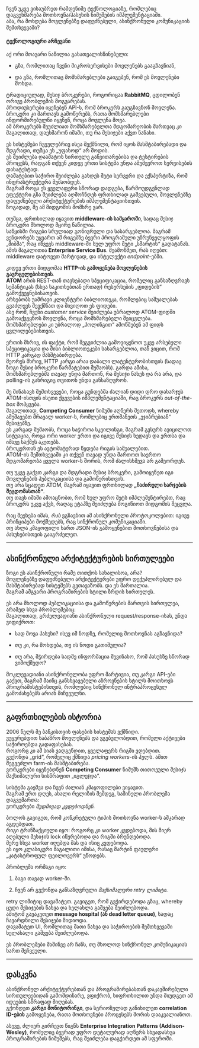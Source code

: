 
ჩვენ უკვე ვისაუბრეთ რამდენიმე ტექნოლოგიაზე, რომლებიც დაგვეხმარება მოთხოვნა/პასუხის ნიმუშების იმპლემენტაციაში.  
აბა, რა მოხდება მოვლენებზე დაფუძნებული, ასინქრონული კომუნიკაციის შემთხვევაში?


#### ტექნოლოგიური არჩევანი

აქ ორი მთავარი ნაწილია გასათვალისწინებელი:

- გზა, რომლითაც ჩვენი მიკროსერვისები მოვლენებს გააგზავნიან,
    
- და გზა, რომლითაც მომხმარებლები გაიგებენ, რომ ეს მოვლენები მოხდა.
    

ტრადიციულად, მესიჯ ბროკერები, როგორიცაა **RabbitMQ**, ცდილობენ ორივე პრობლემის მოგვარებას.  
პროდიუსერები იყენებენ API-ს, რომ ბროკერს გაუგზავნონ მოვლენა. ბროკერი კი მართავს გამოწერებს, რათა მომხმარებლები ინფორმირებულნი იყვნენ, როცა მოვლენა მოვა.  
ამ ბროკერებს შეუძლიათ მომხმარებელთა მდგომარეობის მართვაც კი  მაგალითად, დაეხმარონ იმაში, თუ რა მესიჯები აქვთ ნანახი.

ეს სისტემები ჩვეულებრივ ისეა შექმნილი, რომ იყოს მასშტაბირებადი და მდგრადი, თუმცა ეს „უფასოდ“ არ მოდის.  
ეს შეიძლება დაამატოს სირთულე განვითარებისა და ტესტირების პროცესს, რადგან თქვენ კიდევ ერთი სისტემა უნდა ამუშევროთ სერვისების დასატესტად.  
დამატებით საჭირო შეიძლება გახდეს მეტი სერვერი და ექსპერტიზა, რომ ინფრასტრუქტურა მუშაობდეს.  
მაგრამ როცა ეს ყველაფერი სწორად დადგება, წარმოუდგენლად ეფექტური გზა შეიძლება აღმოჩნდეს ფრთხილად გაშვებული, მოვლენებზე დაფუძნებული არქიტექტურების იმპლემენტაციისთვის.  
ზოგადად, მე ამ მიდგომის მომხრე ვარ.

თუმცა, ფრთხილად იყავით **middleware-ის სამყაროში**, სადაც მესიჯ ბროკერი მხოლოდ მცირე ნაწილია.  
საწყისში რიგები სრულიად გონივრული და სასარგებლოა. მაგრამ ვენდორებს უყვართ ამ რიგებზე ბევრი პროგრამული უზრუნველყოფის „მიბმა“, რაც იწვევს middleware-ში სულ უფრო მეტი „სმარტის“ გადატანას. ამის მაგალითია **Enterprise Service Bus**.  შეამოწმეთ, რას იღებთ: middleware დატოვეთ მარტივად, და ინტელექტი  _endpoint_-ებში.

კიდევ ერთი მიდგომაა **HTTP-ის გამოყენება მოვლენების გავრცელებისთვის**.  
**ATOM** არის REST-თან თავსებადი სპეციფიკაცია, რომელიც განსაზღვრავს სემანტიკას (სხვა საკითხებთან ერთად) რესურსების „ფიდების“ გამოქვეყნებისათვის.  
არსებობს უამრავი კლიენტური ბიბლიოთეკა, რომლებიც საშუალებას გვაძლევს შევქმნათ და მივიღოთ ეს ფიდები.  
ასე რომ, ჩვენი _customer service_ შეიძლება უბრალოდ ATOM-ფიდში გამოაქვეყნოს მოვლენა, როცა მომხმარებელი შეიცვლება.  
მომხმარებლები კი უბრალოდ „პოლინგით“ ამოწმებენ ამ ფიდს ცვლილებებისთვის.

ერთის მხრივ, ის ფაქტი, რომ შეგვიძლია გამოვიყენოთ უკვე არსებული სპეციფიკაცია და მისი ბიბლიოთეკები სასარგებლოა, თან ვიცით, რომ HTTP კარგად მასშტაბირდება.  
მეორეს მხრივ, HTTP კარგი არაა დაბალი ლატენტურობისთვის (სადაც ზოგი მესიჯ ბროკერი წარმატებით მუშაობს). გარდა ამისა, მომხმარებლებმა თავად უნდა მართონ, რა მესიჯი ნახეს და რა  არა, და polling-ის განრიგიც თვითონ უნდა განსაზღვრონ.

მე მინახავს შემთხვევები, როცა გუნდებმა ძალიან დიდი დრო დახარჯეს ATOM-ისთვის ისეთი ქცევების იმპლემენტაციაში, რაც ბროკერს _out-of-the-box_ მოჰყვება.  
მაგალითად, **Competing Consumer** ნიმუში აღწერს მეთოდს, whereby ამუშავებთ მრავალ worker-ს, რომლებიც ერთმანეთს „ეჯიბრებიან“ მესიჯებზე.  
ეს კარგად მუშაობს, როცა საჭიროა სკეილინგი, მაგრამ გვსურს ავიცილოთ სიტუაცია, როცა ორი worker ერთი და იგივე მესიჯს ხედავს და ერთსა და იმავე საქმეს აკეთებს.  
ბროკერთან ეს ავტომატურად წყდება რიგის საშუალებით.  
ATOM-ის შემთხვევაში კი თქვენ თავად უნდა მართოთ საერთო მდგომარეობა ყველა worker-ს შორის, რომ ძალისხმევა არ გამეორდეს.

თუ უკვე გაქვთ კარგი და მდგრადი მესიჯ ბროკერი, გამოიყენეთ იგი მოვლენების პუბლიკაციისა და გამოწერისთვის.  
თუ არა სცადეთ ATOM, მაგრამ იყავით ფრთხილად **„ჩაძირული ხარჯების შეცდომასთან“**.  
თუ თავს იმაში ამოაცნობთ, რომ სულ უფრო მეტს იმპლემენტირებთ, რაც ბროკერს უკვე აქვს, რაღაც ეტაპზე შეიძლება მოგიწიოთ მიდგომის შეცვლა.

რაც შეეხება იმას, _რას_ ვგზავნით ამ ასინქრონული პროტოკოლებით: იგივე პრინციპები მოქმედებს, რაც სინქრონულ კომუნიკაციაში.  
თუ ახლა კმაყოფილი ხართ JSON-ის გამოყენებით მოთხოვნებისა და პასუხებისთვის გააგრძელეთ.

---

## ასინქრონული არქიტექტურების სირთულეები

ზოგი ეს ასინქრონული რამე თითქოს სახალისოა, არა?  
მოვლენებზე დაფუძნებული არქიტექტურები უფრო დექუპლირებულ და მასშტაბირებად სისტემებს გვთავაზობს. და ეს მართალია.  
მაგრამ ამგვარი პროგრამირების სტილი ზრდის სირთულეს.

ეს არა მხოლოდ პუბლიკაციისა და გამოწერების მართვის სირთულეა, არამედ სხვა პრობლემებიც:  
მაგალითად, გრძელვადიანი ასინქრონული request/response-ისას, უნდა ვიფიქროთ:

- სად მოვა პასუხი? ისევ იმ ნოდზე, რომელიც მოთხოვნას აგზავნიდა?
    
- თუ კი, რა მოხდება, თუ ის ნოდი გათიშულია?
    
- თუ არა, მჭირდება სადმე ინფორმაცია შევინახო, რომ პასუხზე სწორად ვიმოქმედო?
    

მოკლევადიანი ასინქრონულობა უფრო მარტივია, თუ კარგი API-ები გაქვთ, მაგრამ მაინც განსხვავებული აზროვნების სტილს მოითხოვს პროგრამისტებისთვის, რომლებიც სინქრონულ ინტრაპროცესულ გამოძახებებს არიან მიჩვეულნი.

---

## გაფრთხილების ისტორია

2006 წელს მე ბანკისთვის ფასების სისტემას ვქმნიდი.  
ვუყურებდით საბაზრო მოვლენებს და ვგებულობდით, რომელი აქტივები საჭიროებდა გადაფასებას.  
როგორც კი ამ სიას ვადგენდით, ყველაფერს რიგში ვდებდით.  
გვქონდა „grid“, რომელიც ქმნიდა _pricing workers_-ის პულს. ამით შეგვეძლო farm-ის მასშტაბირება.  
ვორკერები იყენებდნენ **Competing Consumer** ნიმუშს თითოეული მესიჯს მაქსიმალური სისწრაფით „იგლეჯდა“.

სისტემა გაეშვა და ჩვენ ძალიან კმაყოფილები ვიყავით.  
მაგრამ ერთ დღეს, ახალი რელიზის შემდეგ, საშინელი პრობლემა დაგვემართა:  
ვორკერები _მუდმივად კვდებოდნენ_.

ბოლოს გავიგეთ, რომ კონკრეტული ტიპის მოთხოვნა worker-ს აშკარად აგდებდათ.  
რიგი ტრანზაქციული იყო: როგორც კი worker კვდებოდა, მის მიერ აღებული მესიჯის lock იწურებოდა და რიგში ბრუნდებოდა.  
მერე სხვა worker იღებდა მას  და ისიც კვდებოდა.  
ეს იყო კლასიკური მაგალითი იმისა, რასაც მარტინ ფაულერი „კატასტროფულ ფეილოვერს“ უწოდებს.

პრობლემა ორმაგი იყო:

1. ბაგი თავად worker-ში.
    
2. ჩვენ არ გვქონდა განსაზღვრული _მაქსიმალური retry ლიმიტი_.
    

retry ლიმიტიც დავამატეთ. გავიგეთ, რომ გვჭირდებოდა გზაც, whereby ცუდი მესიჯების ნახვა და ხელახლა გაშვება შეიძლებოდა.  
ამიტომ გავაკეთეთ **message hospital (ან dead letter queue)**, სადაც ჩავარდნილი მესიჯები მიდიოდა.  
დავამატეთ UI, რომლითაც მათი ნახვა და საჭიროების შემთხვევაში ხელახალი გაშვება შეიძლებოდა.

ეს პრობლემები მაშინვე არ ჩანს, თუ მხოლოდ სინქრონულ კომუნიკაციას ხართ შეჩვეული.

---

## დასკვნა

ასინქრონულ არქიტექტურებთან და პროგრამირებასთან დაკავშირებული სირთულეებიდან გამომდინარე, ვფიქრობ, სიფრთხილით უნდა მიუდგეთ ამ იდეების სწრაფად მიღებას.  
გქონდეთ **კარგი მონიტორინგი**, და სერიოზულად განიხილეთ **correlation ID-ების** გამოყენება, რათა მოთხოვნები პროცესებს შორის დააკვალიანოთ.

ასევე, ძლიერ გირჩევთ წიგნს **Enterprise Integration Patterns (Addison-Wesley)**, რომელიც ბევრად უფრო დეტალურად აღწერს სხვადასხვა პროგრამირების ნიმუშებს, რაც შეიძლება დაგჭირდეთ ამ სფეროში.